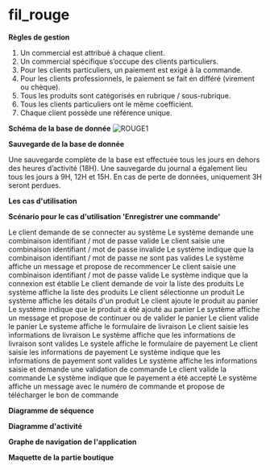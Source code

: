 # fil_rouge

**Règles de gestion**

1. Un commercial est attribué à chaque client.
2. Un commercial spécifique s’occupe des clients particuliers.
3. Pour les clients particuliers, un paiement est exigé à la commande.
4. Pour les clients professionnels, le paiement se fait en différé (virement ou chèque).
5. Tous les produits sont catégorisés en rubrique / sous-rubrique.
6. Tous les clients particuliers ont le même coefficient.
7. Chaque client possède une référence unique.


**Schéma de la base de donnée**
![ROUGE1](https://user-images.githubusercontent.com/103575691/224259297-db5d9f7d-c858-4273-83f0-314d0d0a419c.jpg)


**Sauvegarde de la base de donnée**

Une sauvegarde complète de la base est effectuée tous les jours en dehors des heures d’activité (18H). Une sauvegarde du journal a également lieu tous les jours à 9H, 12H et 15H.
En cas de perte de données, uniquement 3H seront perdues.


**Les cas d'utilisation**



**Scénario pour le cas d'utilisation 'Enregistrer une commande'**

Le client demande de se connecter au système
Le système demande une combinaison identifiant / mot de passe valide
Le client saisie une combinaison identifiant / mot de passe invalide
Le système indique que la combinaison identifiant / mot de passe ne sont pas valides
Le système affiche un message et propose de recommencer
Le client saisie une combinaison identifiant / mot de passe valide
Le système indique que la connexion est établie
Le client demande de voir la liste des produits
Le système affiche la liste des produits
Le client sélectionne un produit
Le système affiche les détails d'un produit
Le client ajoute le produit au panier
Le système indique que le produit a été ajouté au panier
Le système affiche un message et propose de continuer ou de valider le panier
Le client valide le panier
Le systeme affiche le formulaire de livraison
Le client saisie les informations de livraison
Le système affiche que les informations de livraison sont valides
Le systele affiche le formulaire de payement
Le client saisie les informations de payement
Le système indique que les informations de payement sont valides
Le système affiche les informations saisie et demande une validation de commande
Le client valide la commande
Le système indique que le payement a été accepté
Le système affiche un message avec le numéro de commande et propose de télécharger le bon de commande


**Diagramme de séquence**




**Diagramme d'activité**




**Graphe de navigation de l'application**




**Maquette de la partie boutique**